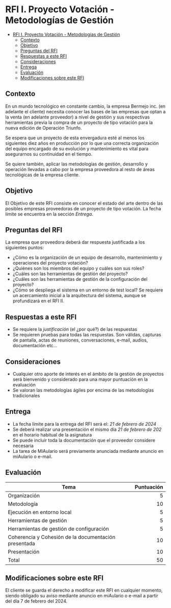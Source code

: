 # RFI I. Proyecto Votación - Metodologías de Gestión

- [RFI I. Proyecto Votación - Metodologías de Gestión](#rfi-i-proyecto-votación---metodologías-de-gestión)
  - [Contexto](#contexto)
  - [Objetivo](#objetivo)
  - [Preguntas del RFI](#preguntas-del-rfi)
  - [Respuestas a este RFI](#respuestas-a-este-rfi)
  - [Consideraciones](#consideraciones)
  - [Entrega](#entrega)
  - [Evaluación](#evaluación)
  - [Modificaciones sobre este RFI](#modificaciones-sobre-este-rfi)

## Contexto

En un mundo tecnológico en constante cambio, la empresa Bermejo inc. (en adelante el cliente) necesita conocer las bases de las empresas que optan a la venta (en adelante proveedor) a nivel de gestión y sus respectivas herramientas previa la compra de un proyecto de tipo votación para la nueva edición de Operación Triunfo.

Se espera que un proyecto de esta envergadura esté al menos los siguientes diez años en producción por lo que una correcta organización del equipo encargado de su evolución y mantenimiento es vital para asegurarnos su continuidad en el tiempo.

Se quiere también, aplicar las metodologías de gestión, desarrollo y operación llevadas a cabo por la empresa proveedora al resto de áreas tecnológicas de la empresa cliente.

## Objetivo

El Objetivo de este RFI consiste en conocer el estado del arte dentro de las posibles
empresas proveedoras de un proyecto de tipo votación. La fecha límite
se encuentra en la sección *Entrega*.

## Preguntas del RFI

La empresa que proveedora deberá dar respuesta justificada a los siguientes puntos:

- ¿Cómo es la organización de un equipo de desarrollo, mantenimiento y operaciones del proyecto votación?
- ¿Quiénes son los miembros del equipo y cuáles son sus roles?
- ¿Cuáles son las herramientas de gestión del proyecto?
- ¿Cuáles son las herramientas de gestión de la configuración del proyecto?
- ¿Cómo se despliega el sistema en un entorno de test local? Se requiere un acercamiento inicial a la arquitectura del sistema, aunque se profundizará en el RFI II.

## Respuestas a este RFI

- Se requiere la *justificación* (el ¿por qué?) de las respuestas
- Se requieren pruebas para todas las respuestas. Son válidas, capturas de pantalla, actas de reuniones, conversaciones, e-mail, audios, documentación etc...

## Consideraciones

- Cualquier otro aporte de interés en el ámbito de la gestión de proyectos
será bienvenido y considerado para una mayor puntuación en la evaluación
- Se valoran las metodologías ágiles por encima de las metodologías tradicionales

## Entrega

- La fecha límite para la entrega del RFI será el: *21 de febrero de 2024*
- Se deberá realizar una presentación el mismo día *21 de febrero de 202* en el horario habitual de la asignatura
- Se puede incluir toda la documentación que el proveedor considere necesaria
- La tarea de MiAulario será previamente anunciada mediante anuncio en miAulario o e-mail.

## Evaluación

| Tema                                                 | Puntuación |
| ---------------------------------------------------- | ---------: |
| Organización                                         |          5 |
| Metodología                                          |         10 |
| Ejecución en entorno local                           |          5 |
| Herramientas de gestión                              |          5 |
| Herramientas de gestión de configuración             |          5 |
| Coherencia y Cohesión de la documentación presentada |         10 |
| Presentación                                         |         10 |
| Total                                                |         50 |

## Modificaciones sobre este RFI

El cliente se guarda el derecho a modificar este RFI en cualquier momento, siendo obligado su aviso mediante anuncio en miAulario o e-mail a partir del día 7 de febrero del 2024.
